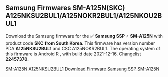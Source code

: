 <h2>Samsung Firmwares SM-A125N(SKC) A125NKSU2BUL1/A125NOKR2BUL1/A125NKOU2BUL1</h2>
Download the Samsung firmware for the ✅ <strong>Samsung SSP </strong> ⭐ <strong>SM-A125N</strong> with product code <strong>SKC</strong> <strong> from South Korea</strong>. This firmware has version number PDA <strong>A125NKSU2BUL1</strong> and CSC A125NOKR2BUL1. The operating system of this firmware is Android R , with build date 2021-12-16. Changelist <strong>22457370</strong>.


[SM-A125N](https://samfirm.shop/samsung/model/SM-A125N)
[A125NKSU2BUL1](https://samfirm.shop/samsung/pda/A125NKSU2BUL1)
[Download Firmware Samsung SSP SM-A125N](https://samfirm.shop/samsung/firmware/482817)
